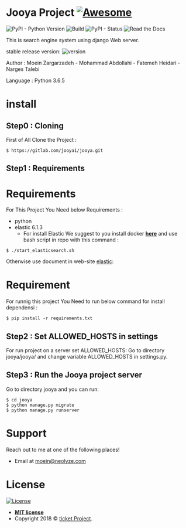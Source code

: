 # **Jooya Project** [![Awesome](https://cdn.rawgit.com/sindresorhus/awesome/d7305f38d29fed78fa85652e3a63e154dd8e8829/media/badge.svg)](https://gitlab.com/jooya1/jooya)

![PyPI - Python Version](https://img.shields.io/pypi/pyversions/Django.svg)
![Build](https://img.shields.io/bitbucket/pipelines/atlassian/adf-builder-javascript/task/SECO-2168.svg)
![PyPI - Status](https://img.shields.io/pypi/status/Django.svg)
![Read the Docs](https://img.shields.io/readthedocs/pip.svg)

This is search engine system using django Web server.

stable release version: ![version](https://img.shields.io/badge/version-1.0.0-blue.svg?cacheSeconds=2592000)

Author : Moein Zargarzadeh - Mohammad Abdollahi - Fatemeh Heidari - Narges Talebi

Language : Python 3.6.5



# **install**
## Step0 : Cloning

First of All Clone the Project : 

```shell
$ https://gitlab.com/jooya1/jooya.git
```

## Step1 : Requirements

# **Requirements**

For This Project You Need below Requirements :
* python
* elastic 6.1.3
    * For install Elastic We suggest to you install docker <a href="https://docs.docker.com/install/" target="_blank">**here**</a> and use bash script in repo with this command :
```shell
$ ./start_elasticsearch.sh
```
Otherwise use document in web-site [elastic](https://elastic.co):

# **Requirement**

For runnig this project You Need to run below command for install dependensi  :

```shell
$ pip install -r requirements.txt
```


## Step2 : Set ALLOWED_HOSTS in settings

For run project on a server set ALLOWED_HOSTS: Go to directory jooya/jooya/ and change variable ALLOWED_HOSTS in settings.py.


## Step3 : Run the Jooya project server


Go to directory jooya and you can run:

```shell
$ cd jooya
$ python manage.py migrate
$ python manage.py runserver
```
# **Support**

Reach out to me at one of the following places!

<!--- Telegram at <a href="https://t.me/zargarzadehmoein" target="_blank">@zargarzadehmoein</a>-->
- Email at <a href="mailto:moein@neolyze.com" target="_blank">moein@neolyze.com</a>

# **License**

[![License](https://img.shields.io/:license-mit-blue.svg?style=flat-square)](http://badges.mit-license.org)

- **[MIT license](http://opensource.org/licenses/mit-license.php)**
- Copyright 2018 © <a href="https://gitlab.com/zargarzadehm/tickets" target="_blank">ticket Project</a>.


